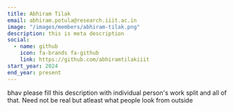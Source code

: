 ```yaml
---
title: Abhiram Tilak
email: abhiram.potula@research.iiit.ac.in
image: "/images/members/abhiram-tilak.png"
description: this is meta description
social:
  - name: github
    icon: fa-brands fa-github
    link: https://github.com/abhiramtilakiiit
start_year: 2024
end_year: present
---
```


bhav please fill this description with individual person's work split and all of
that. Need not be real but atleast what people look from outside
